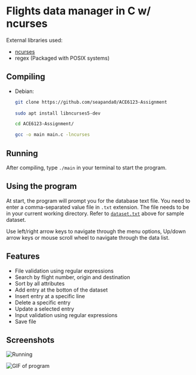 # Flights data manager in C w/ ncurses

External libraries used:

- [ncurses](https://invisible-island.net/ncurses/man/ncurses.3x.html)
- regex (Packaged with POSIX systems)

## Compiling

- Debian:

  ``` bash
  git clone https://github.com/seapanda0/ACE6123-Assignment
    
  sudo apt install libncurses5-dev

  cd ACE6123-Assignment/

  gcc -o main main.c -lncurses
  ```

## Running

  After compiling, type `./main` in your terminal to start the program.

## Using the program

At start, the program will prompt you for the database text file. You need to enter a comma-separated value file in `.txt` extension. The file needs to be in your current working directory. Refer to [`dataset.txt`](dataset.txt) above for sample dataset.

Use left/right arrow keys to navigate through the menu options, Up/down arrow keys or mouse scroll wheel to navigate through the data list.

## Features
 - File validation using regular expressions
 - Search by flight number, origin and destination
 - Sort by all attributes
 - Add entry at the botton of the dataset
 - Insert entry at a specific line
 - Delete a specific entry
 - Update a selected entry
 - Input validation using regular expressions
 - Save file

## Screenshots

![Running][ss-1]

![GIF of program][ss-2]

[ss-1]:https://i.imgur.com/ktOytH7.gif "GIF 1"

[ss-2]: https://i.imgur.com/t7SzATU.gif "GIF 2"
